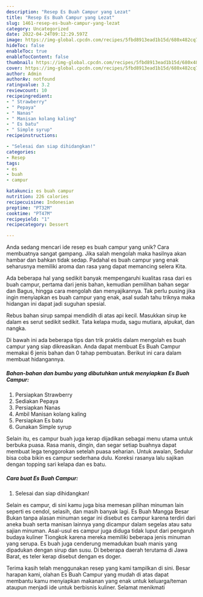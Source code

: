 ```yaml
---
description: "Resep Es Buah Campur yang Lezat"
title: "Resep Es Buah Campur yang Lezat"
slug: 1461-resep-es-buah-campur-yang-lezat
category: Uncategorized
date: 2022-04-24T09:12:29.597Z
image: https://img-global.cpcdn.com/recipes/5fbd8913ead1b15d/680x482cq70/es-buah-campur-foto-resep-utama.jpg
hideToc: false
enableToc: true
enableTocContent: false
thumbnail: https://img-global.cpcdn.com/recipes/5fbd8913ead1b15d/680x482cq70/es-buah-campur-foto-resep-utama.jpg
cover: https://img-global.cpcdn.com/recipes/5fbd8913ead1b15d/680x482cq70/es-buah-campur-foto-resep-utama.jpg
author: Admin
authorAv: notfound
ratingvalue: 3.2
reviewcount: 10
recipeingredient:
- " Strawberry"
- " Pepaya"
- " Nanas"
- " Manisan kolang kaling"
- " Es batu"
- " Simple syrup"
recipeinstructions:

- "Selesai dan siap dihidangkan!"
categories:
- Resep
tags:
- es
- buah
- campur

katakunci: es buah campur 
nutrition: 226 calories
recipecuisine: Indonesian
preptime: "PT32M"
cooktime: "PT47M"
recipeyield: "1"
recipecategory: Dessert

---
```





Anda sedang mencari ide resep es buah campur yang unik? Cara membuatnya sangat gampang. Jika salah mengolah maka hasilnya akan hambar dan bahkan tidak sedap. Padahal es buah campur yang enak seharusnya memiliki aroma dan rasa yang dapat memancing selera Kita.





Ada beberapa hal yang sedikit banyak mempengaruhi kualitas rasa dari es buah campur, pertama dari jenis bahan, kemudian pemilihan bahan segar dan Bagus, hingga cara mengolah dan menyajikannya. Tak perlu pusing jika ingin menyiapkan es buah campur yang enak,      asal sudah tahu triknya maka hidangan ini dapat jadi suguhan spesial.














Rebus bahan sirup sampai mendidih di atas api kecil. Masukkan sirup ke dalam es serut sedikit sedikit. Tata kelapa muda, sagu mutiara, alpukat, dan nangka.






Di bawah ini ada beberapa tips dan trik praktis dalam mengolah es buah campur yang siap dikreasikan. Anda dapat membuat Es Buah Campur memakai 6 jenis bahan dan 0 tahap pembuatan. Berikut ini cara dalam membuat hidangannya.

<!--inarticleads1-->

##### Bahan-bahan dan bumbu yang dibutuhkan untuk menyiapkan Es Buah Campur:

1. Persiapkan  Strawberry
1. Sediakan  Pepaya
1. Persiapkan  Nanas
1. Ambil  Manisan kolang kaling
1. Persiapkan  Es batu
1. Gunakan  Simple syrup


Selain itu, es campur buah juga kerap dijadikan sebagai menu utama untuk berbuka puasa. Rasa manis, dingin, dan segar setiap buahnya dapat membuat lega tenggorokan setelah puasa seharian. Untuk awalan, Sedulur bisa coba bikin es campur sederhana dulu. Koreksi rasanya lalu sajikan dengan topping sari kelapa dan es batu. 

<!--inarticleads2-->

##### Cara buat Es Buah Campur:


1. Selesai dan siap dihidangkan!

Selain es campur, di sini kamu juga bisa memesan pilihan minuman lain seperti es cendol, selasih, dan masih banyak lagi. Es Buah Mangga Besar Bukan tanpa alasan minuman segar ini disebut es campur karena terdiri dari aneka buah serta manisan lainnya yang dicampur dalam segelas atau satu sajian minuman. Asal-usul es campur juga diduga tidak luput dari pengaruh budaya kuliner Tiongkok karena mereka memiliki beberapa jenis minuman yang serupa. Es buah juga cenderung memadukan buah manis yang dipadukan dengan sirup dan susu. Di beberapa daerah terutama di Jawa Barat, es teler kerap disebut dengan es doger. 

Terima kasih telah menggunakan resep yang kami tampilkan di sini. Besar harapan kami, olahan Es Buah Campur yang mudah di atas dapat membantu kamu menyiapkan makanan yang enak untuk keluarga/teman ataupun menjadi ide untuk berbisnis kuliner. Selamat menikmati
